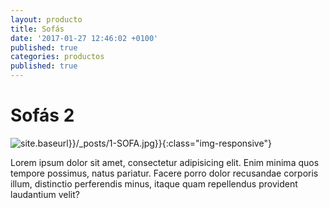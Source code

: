 ```yaml
---
layout: producto
title: Sofás
date: '2017-01-27 12:46:02 +0100'
published: true
categories: productos
published: true
---
```


# Sofás 2
![site.baseurl}}/_posts/1-SOFA.jpg}}]({{site.baseurl}}/_posts/1-SOFA.jpg){:class="img-responsive"}

<p>Lorem ipsum dolor sit amet, consectetur adipisicing elit. Enim minima quos tempore possimus, natus pariatur. Facere porro dolor recusandae corporis illum, distinctio perferendis minus, itaque quam repellendus provident laudantium velit?</p>